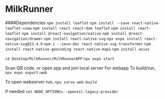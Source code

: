 # MilkRunner

####Dependencies
`npm install leaflet`
`npm install --save react-native-leaflet-view`
`npm install react react-dom leaflet`
`npm install react-leaflet`
`npm install @react-navigation/native`
`npm install @react-navigation/drawer`
`npm install react-native-svg`
`npx expo install react-native-svg@13.4.0`
`npm i --save-dev react-native-svg-transformer`
`npm install react-native-geocoding react-native-maps`
`npm install axios`

`cd Desktop/MilkRunner/MilkRunnerAPP`
`npx expo start`

Scan QR code, or open app and join local server
For webapp To build/run, 
`npx expo export:web`

To open webserver run, 
`npx serve web-build`

If needed
`set NODE_OPTIONS=--openssl-legacy-provider`


